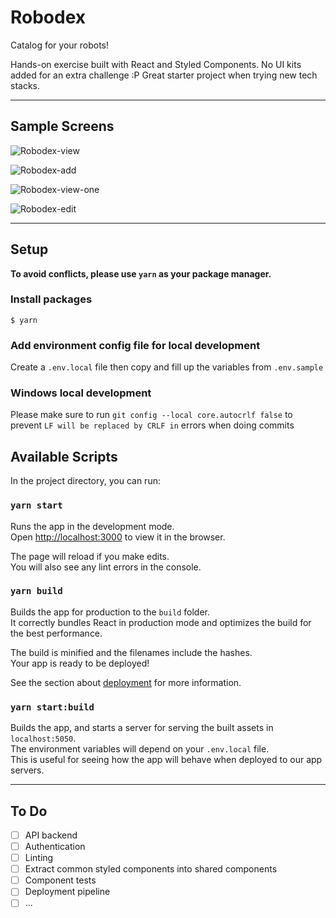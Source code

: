 # Robodex

Catalog for your robots!

Hands-on exercise built with React and Styled Components. No UI kits added for an extra challenge :P Great starter project when trying new tech stacks.

---

## Sample Screens

![Robodex-view](https://i.ibb.co/vwQRQ7V/robodex-view.png)

![Robodex-add](https://i.ibb.co/FbVzRVJ/robodex-add.png)

![Robodex-view-one](https://i.ibb.co/XLRVQdJ/robodex-view-one.png)

![Robodex-edit](https://i.ibb.co/3fnyCT9/robodex-edit.png)

---

## Setup

**To avoid conflicts, please use `yarn` as your package manager.**

### Install packages

```console
$ yarn
```

### Add environment config file for local development

Create a `.env.local` file then copy and fill up the variables from `.env.sample`

### Windows local development

Please make sure to run `git config --local core.autocrlf false` to prevent `LF will be replaced by CRLF in` errors when doing commits

## Available Scripts

In the project directory, you can run:

### `yarn start`

Runs the app in the development mode.\
Open [http://localhost:3000](http://localhost:3000) to view it in the browser.

The page will reload if you make edits.\
You will also see any lint errors in the console.

### `yarn build`

Builds the app for production to the `build` folder.\
It correctly bundles React in production mode and optimizes the build for the best performance.

The build is minified and the filenames include the hashes.\
Your app is ready to be deployed!

See the section about [deployment](https://facebook.github.io/create-react-app/docs/deployment) for more information.

### `yarn start:build`

Builds the app, and starts a server for serving the built assets in `localhost:5050`.\
The environment variables will depend on your `.env.local` file.\
This is useful for seeing how the app will behave when deployed to our app servers.

---

## To Do

- [ ] API backend
- [ ] Authentication
- [ ] Linting
- [ ] Extract common styled components into shared components
- [ ] Component tests
- [ ] Deployment pipeline
- [ ] ...
